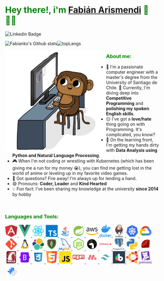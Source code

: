 <h1 style="color:green"> Hey there!, i'm 
<a href="https://fabianko.com/">Fabián Arismendi</a> 👋🇨🇱 </h1>

![Linkedin Badge](https://img.shields.io/badge/-fabianko-blue?style=flat-square&logo=Linkedin&logoColor=white&link=https://www.linkedin.com/in/fabianko/)

![Fabianko's Github stats](https://github-readme-stats.vercel.app/api?username=fabianko&show_icons=true&include_all_commits=true&count_private=true&theme=chartreuse-dark)![topLangs](https://github-readme-stats.vercel.app/api/top-langs/?username=fabianko&layout=compact&count_private=true&theme=chartreuse-dark&langs_count=10)


<img src='img/Monkey_Kid_Coding.gif' align='left'>
<h3 align="left" style="color:green">About me:</h3>

- :school: I'm a passionate computer engineer with a master's degree from the University of Santiago de Chile.
🔭 Currently, I'm diving deep into **Competitive Programming** and **polishing my spoken English skills**.
- :neutral_face: I've got a  **love/hate** thing going on with Programming. It's complicated, you know?
- 🌱 On the learning front, I'm getting my hands dirty with **Data Analysis using Python and Natural Language Processing**.
- 🎮 When I'm not coding or wrestling with Kubernetes (which has been giving me a run for my money 😭), you can find me getting lost in the world of anime or leveling up in my favorite video games.
- 💬 Got questions? Fire away! I'm always up for lending a hand.
- 😄 Pronouns: **Coder, Leader** and **Kind Hearted**
- :bulb: Fun fact: I've been sharing my knowledge at the university **since 2014** by hobby
</br>

<h3 align="left" style="color:green">Languages and Tools:</h3>
<p align="left"> 
<a href="https://angular.io" target="_blank"> <img src="img/angular.png" alt="angularjs" width="40" height="40"/> </a> 
<a href="https://vuejs.org" target="_blank"> <img src="img/vue.png" alt="vuejs" width="40" height="40"/> </a> 
<a href="https://react.dev/" target="_blank"> <img src="img/react.png" alt="react" width="40" height="40"/>  </a> 
<a href="https://www.typescriptlang.org/" target="_blank"> <img src="img/typescript.png" alt="typescript" width="40" height="40"/> </a> 
<a href="https://www.java.com" target="_blank"> <img src="img/java.png" alt="java" width="40" height="40"/> </a> 
<a href="https://spring.io/" target="_blank"> <img src="img/spring.png" alt="spring" width="40" height="40"/> </a> 
<a href="https://aws.amazon.com" target="_blank"> <img src="img/aws.png" alt="aws" width="40" height="40"/> </a> 
<a href="https://www.docker.com/" target="_blank"> <img src="img/docker.png" alt="docker" width="40" height="40"/> </a> 
<a href="https://www.jenkins.io" target="_blank"> <img src="img/jenkins.png" alt="jenkins" width="40" height="40"/> </a> 
<a href="https://kubernetes.io" target="_blank"> <img src="img/kubernetes.png" alt="kubernetes" width="40" height="40"/> </a>  
<a href="https://cloud.google.com" target="_blank"> <img src="img/google-cloud.png" alt="gcp" width="40" height="40"/> </a> 
<a href="https://git-scm.com/" target="_blank"> <img src="img/git.png" alt="git" width="40" height="40"/> </a> 
<a href="https://www.linux.org/" target="_blank"> <img src="img/linux.png" alt="linux" width="40" height="40"/> </a> 
<a href="https://www.elastic.co" target="_blank"> <img src="img/elastic.svg" alt="elasticsearch" width="40" height="40"/> </a> 
<a href="https://www.mongodb.com/" target="_blank"> <img src="img/mongodb.png" alt="mongodb" width="40" height="40"/> </a> 
<a href="https://www.mysql.com/" target="_blank"> <img src="img/mysql.png" alt="mysql" width="40" height="40"/> </a> 
<a href="https://nodejs.org" target="_blank"> <img src="img/nodejs.png" alt="nodejs" width="40" height="40"/> </a> 
<a href="https://deno.com" target="_blank"> <img src="img/deno.png" alt="deno" width="40" height="40"/> </a> 
<a href="https://www.oracle.com/" target="_blank"> <img src="img/orace.png" alt="oracle" width="40" height="40"/> </a> 
<a href="https://www.postgresql.org" target="_blank"> <img src="img/postgresql.png" alt="postgresql" width="40" height="40"/> </a> 
<a href="https://www.python.org" target="_blank"> <img src="img/python.png" alt="python" width="40" height="40"/> </a> 
<a href="https://www.ruby-lang.org/en/" target="_blank"> <img src="img/ruby.png" alt="ruby" width="40" height="40"/> </a> 
<a href="https://rubyonrails.org/" target="_blank"> <img src="img/rails.png" alt="ruby" width="40" height="40"/> </a> 
<a href="https://getbootstrap.com" target="_blank"> <img src="img/bootstrap.png" alt="bootstrap" width="40" height="40"/> </a> 
<a href="https://www.w3schools.com/css/" target="_blank"> <img src="img/css3.png" alt="css3" width="40" height="40"/> </a> 
<a href="https://www.w3.org/html/" target="_blank"> <img src="img/html5.png" alt="html5" width="40" height="40"/> </a> 
<a href="https://developer.mozilla.org/en-US/docs/Web/JavaScript" target="_blank"> <img src="img/js.png" alt="javascript" width="40" height="40"/>  </a> 
<a href="https://npmjs.com" target="_blank"> <img src="img/npm.png" alt="npm" width="40" height="40"/>  </a> 
<a href="https://materializecss.com/" target="_blank"> <img src="img/materialize.png" alt="materialize" width="40" height="40"/> </a> 
<a href="https://tailwindcss.com/" target="_blank"> <img src="img/tailwind.png" alt="tailwindcss" width="40" height="40"/> </a> 
<a href="https://bootswatch.com/" target="_blank"> <img src="img/bootswatch.png" alt="bootswatch" width="40" height="40"/> </a> 
<a href="https://materializecss.com/" target="_blank"> <img src="img/ubuntu.png" alt="materialize" width="40" height="40"/> </a>
<a href="https://www.datadoghq.com/" target="_blank"> <img src="img/datadog.png" alt="datadog" width="40" height="40"/> </a>  
<a href="https://jira.atlassina.com" target="_blank"> <img src="img/jira.png" alt="jira" width="40" height="40"/> </a> 
</p>
 